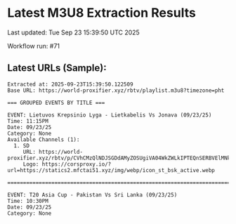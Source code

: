 # Latest M3U8 Extraction Results

Last updated: Tue Sep 23 15:39:50 UTC 2025

Workflow run: #71

## Latest URLs (Sample):
```
Extracted at: 2025-09-23T15:39:50.122509
Base URL: https://world-proxifier.xyz/rbtv/playlist.m3u8?timezone=pht

=== GROUPED EVENTS BY TITLE ===

EVENT: Lietuvos Krepsinio Lyga - Lietkabelis Vs Jonava (09/23/25)
Time: 11:15PM
Date: 09/23/25
Category: None
Available Channels (1):
  1. SD
     URL: https://world-proxifier.xyz/rbtv/p/CVhCMzQlNDJSGDdAMyZOSUgiVA04WkZWLkIPTEQnSERBVElMNkIzMlIbNElAJUZWLkIqFywAKhYaBRMUEAoqFxcEEhIR/index.m3u8
     Logo: https://corsproxy.io/?url=https://statics2.mfctai51.xyz/img/webp/icon_st_bsk_active.webp

================================================================================

EVENT: T20 Asia Cup - Pakistan Vs Sri Lanka (09/23/25)
Time: 10:30PM
Date: 09/23/25
Category: None
```
